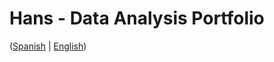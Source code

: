 # Hans - Data Analysis Portfolio 
([Spanish](https://github.com/HansAllTech/Hans_Data_Analysis_Portfolio/blob/main/Proyectos.md#tabla-de-contenido-es--en) | [English](https://github.com/HansAllTech/Hans_Data_Analysis_Portfolio/blob/main/Projects.md#table-of-content-es--en))              
                                                   
                                                                                                                                                                                        
                                                    
                                                                 
                                 
                    
                        
           
    
            
       
   
 
 
 
